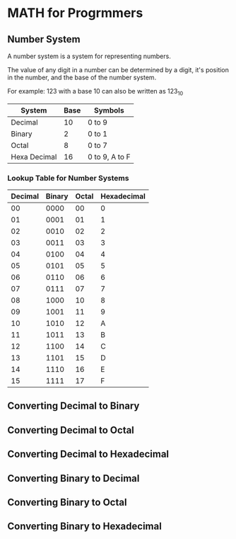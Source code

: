 # MATH for Progrmmers 
## Number System
A number system is a system for representing numbers.

The value of any digit in a number can be determined by a digit, it's position in the number, and the base of the number system.

For example:
123 with a base 10
can also be written as 123<sub>10<sub>

| System | Base | Symbols |
| --- | --- | --- |
| Decimal | 10 | 0 to 9 |
| Binary | 2 | 0 to 1 |
| Octal | 8 | 0 to 7 |
| Hexa Decimal | 16 | 0 to 9, A to F |

### Lookup Table for Number Systems 
| Decimal | Binary | Octal | Hexadecimal |
| --- | --- | --- | --- |
| 00 | 0000 | 00 | 0 |
| 01 | 0001 | 01 | 1 |
| 02 | 0010 | 02 | 2 |
| 03 | 0011 | 03 | 3 |
| 04 | 0100 | 04 | 4 |
| 05 | 0101 | 05 | 5 |
| 06 | 0110 | 06 | 6 |
| 07 | 0111 | 07 | 7 |
| 08 | 1000 | 10 | 8 |
| 09 | 1001 | 11 | 9 |
| 10 | 1010 | 12 | A |
| 11 | 1011 | 13 | B |
| 12 | 1100 | 14 | C |
| 13 | 1101 | 15 | D |
| 14 | 1110 | 16 | E |
| 15 | 1111 | 17 | F |






## Converting Decimal to Binary


## Converting Decimal to Octal


## Converting Decimal to Hexadecimal


## Converting Binary to Decimal


## Converting Binary to Octal


## Converting Binary to Hexadecimal
